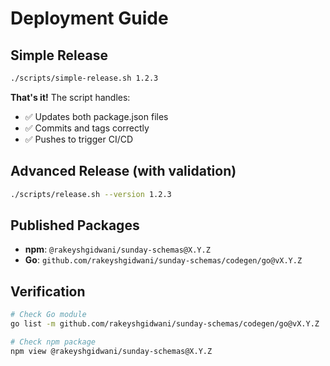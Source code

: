 # Deployment Guide

## Simple Release

```bash
./scripts/simple-release.sh 1.2.3
```

**That's it!** The script handles:
- ✅ Updates both package.json files
- ✅ Commits and tags correctly
- ✅ Pushes to trigger CI/CD

## Advanced Release (with validation)

```bash
./scripts/release.sh --version 1.2.3
```

## Published Packages

- **npm**: `@rakeyshgidwani/sunday-schemas@X.Y.Z`
- **Go**: `github.com/rakeyshgidwani/sunday-schemas/codegen/go@vX.Y.Z`

## Verification

```bash
# Check Go module
go list -m github.com/rakeyshgidwani/sunday-schemas/codegen/go@vX.Y.Z

# Check npm package
npm view @rakeyshgidwani/sunday-schemas@X.Y.Z
```
